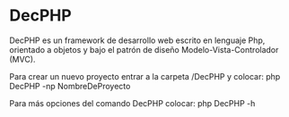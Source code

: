 DecPHP
======

DecPHP es un framework de desarrollo web escrito en lenguaje Php, orientado a objetos y bajo el patrón de diseño Modelo-Vista-Controlador (MVC).

Para crear un nuevo proyecto entrar a la carpeta /DecPHP y colocar: php DecPHP -np NombreDeProyecto

Para más opciones del comando DecPHP colocar: php DecPHP -h
